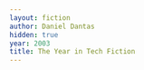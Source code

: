 ```yaml
---
layout: fiction
author: Daniel Dantas
hidden: true
year: 2003
title: The Year in Tech Fiction
---
```

